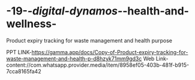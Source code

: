 # -19-_-digital-dynamos-_-health-and-wellness-
  Product expiry tracking for waste management and health purpose 

PPT LINK-https://gamma.app/docs/Copy-of-Product-expiry-tracking-for-waste-management-and-health-p-d8hzyk71mm9gd3c
Web Link-content://com.whatsapp.provider.media/item/8958ef05-403b-481f-b915-7cca8165fa42

